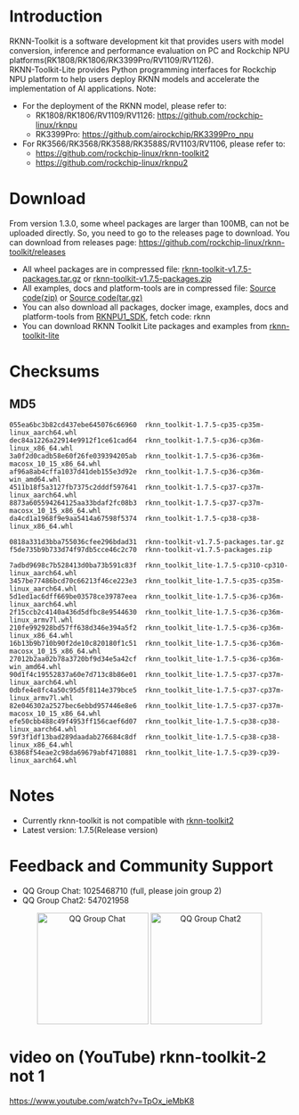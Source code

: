 # Introduction
RKNN-Toolkit is a software development kit that provides users with model conversion, inference and performance evaluation on PC and Rockchip NPU platforms(RK1808/RK1806/RK3399Pro/RV1109/RV1126).  
RKNN-Toolkit-Lite provides Python programming interfaces for Rockchip NPU platform to help users deploy RKNN models and accelerate the implementation of AI applications.
Note:
- For the deployment of the RKNN model, please refer to:
  - RK1808/RK1806/RV1109/RV1126: https://github.com/rockchip-linux/rknpu
  - RK3399Pro: https://github.com/airockchip/RK3399Pro_npu
- For RK3566/RK3568/RK3588/RK3588S/RV1103/RV1106, please refer to:
  - https://github.com/rockchip-linux/rknn-toolkit2
  - https://github.com/rockchip-linux/rknpu2
# Download
From version 1.3.0, some wheel packages are larger than 100MB, can not be uploaded directly. So, you need to go to the releases page to download.
You can download from releases page: https://github.com/rockchip-linux/rknn-toolkit/releases
- All wheel packages are in compressed file: [rknn-toolkit-v1.7.5-packages.tar.gz](https://github.com/rockchip-linux/rknn-toolkit/releases/download/v1.7.5/rknn-toolkit-v1.7.5-packages.tar.gz "rknn-toolkit-v1.7.5-packages.tar.gz") or [rknn-toolkit-v1.7.5-packages.zip](https://github.com/rockchip-linux/rknn-toolkit/releases/download/v1.7.5/rknn-toolkit-v1.7.5-packages.zip "rknn-toolkit-v1.7.5-packages.zip ")
- All examples, docs and platform-tools are in compressed file: [Source code(zip)](https://github.com/rockchip-linux/rknn-toolkit/archive/v1.7.5.zip "Source code(zip)") or [Source code(tar.gz)](https://github.com/rockchip-linux/rknn-toolkit/archive/v1.7.5.tar.gz "Source code(tar.gz)")
- You can also download all packages, docker image, examples, docs and platform-tools from [RKNPU1_SDK](https://console.zbox.filez.com/l/t5dxIs "RKNPU1_SDK"), fetch code: rknn
- You can download RKNN Toolkit Lite packages and examples from [rknn-toolkit-lite](rknn-toolkit-lite)
# Checksums
## MD5
```
055ea6bc3b82cd437ebe645076c66960  rknn_toolkit-1.7.5-cp35-cp35m-linux_aarch64.whl
dec84a1226a22914e9912f1ce61cad64  rknn_toolkit-1.7.5-cp36-cp36m-linux_x86_64.whl
3a0f2d0cadb58e60f26fe039394205ab  rknn_toolkit-1.7.5-cp36-cp36m-macosx_10_15_x86_64.whl
af96a8ab4cffa1037d41deb155e3d92e  rknn_toolkit-1.7.5-cp36-cp36m-win_amd64.whl
4511b18f5a3127fb7375c2dddf597641  rknn_toolkit-1.7.5-cp37-cp37m-linux_aarch64.whl
8873a605594264125aa33bdaf2fc08b3  rknn_toolkit-1.7.5-cp37-cp37m-macosx_10_15_x86_64.whl
da4cd1a1968f9e9aa5414a67598f5374  rknn_toolkit-1.7.5-cp38-cp38-linux_x86_64.whl

0818a331d3bba755036cfee296bdad31  rknn-toolkit-v1.7.5-packages.tar.gz
f5de735b9b733d74f97db5cce46c2c70  rknn-toolkit-v1.7.5-packages.zip

7adbd9698c7b528413d0ba73b591c83f  rknn_toolkit_lite-1.7.5-cp310-cp310-linux_aarch64.whl
3457be77486bcd70c66213f46ce223e3  rknn_toolkit_lite-1.7.5-cp35-cp35m-linux_aarch64.whl
5d1ed1ac6dff669be03578ce39787eea  rknn_toolkit_lite-1.7.5-cp36-cp36m-linux_aarch64.whl
2f15ccb2c4140a436d5dfbc8e9544630  rknn_toolkit_lite-1.7.5-cp36-cp36m-linux_armv7l.whl
210fe992928bd57ff638d346e394a5f2  rknn_toolkit_lite-1.7.5-cp36-cp36m-linux_x86_64.whl
16b13b9b710b90f2de10c820180f1c51  rknn_toolkit_lite-1.7.5-cp36-cp36m-macosx_10_15_x86_64.whl
27012b2aa02b78a3720bf9d34e5a42cf  rknn_toolkit_lite-1.7.5-cp36-cp36m-win_amd64.whl
90d1f4c19552837a60e7d713c8b86e01  rknn_toolkit_lite-1.7.5-cp37-cp37m-linux_aarch64.whl
0dbfe4e8fc4a50c95d5f8114e379bce5  rknn_toolkit_lite-1.7.5-cp37-cp37m-linux_armv7l.whl
82e046302a2527bec6ebbd957446e8e6  rknn_toolkit_lite-1.7.5-cp37-cp37m-macosx_10_15_x86_64.whl
efe50cbb488c49f4953ff156caef6d07  rknn_toolkit_lite-1.7.5-cp38-cp38-linux_aarch64.whl
59f3f1df13bad289daadab276684c8df  rknn_toolkit_lite-1.7.5-cp38-cp38-linux_x86_64.whl
63868f54eae2c98da69679abf4710881  rknn_toolkit_lite-1.7.5-cp39-cp39-linux_aarch64.whl
```

# Notes
- Currently rknn-toolkit is not compatible with [rknn-toolkit2](https://github.com/rockchip-linux/rknn-toolkit2)
- Latest version: 1.7.5(Release version)

# Feedback and Community Support
- QQ Group Chat: 1025468710 (full, please join group 2)
- QQ Group Chat2: 547021958 
<center class="half">
  <img width="200" height="200"  src="https://github.com/rockchip-linux/rknn-toolkit/blob/master/QQGroupQRCode.png" title="QQ Group Chat"/>
  <img width="200" height="200"  src="https://github.com/rockchip-linux/rknn-toolkit/blob/master/QQGroup2QRCode.png" title="QQ Group Chat2"/>
</center>


# video on (YouTube) rknn-toolkit-2 not 1
https://www.youtube.com/watch?v=TpOx_ieMbK8
